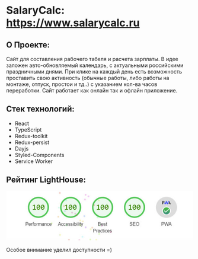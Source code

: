 # **SalaryCalc**: https://www.salarycalc.ru



## О Проекте:

Сайт для составления рабочего табеля и расчета зарплаты. В идее заложен авто-обновляемый календарь, с актуальными российскими праздничными днями. При клике на каждый день есть возможность проставить свою активность (обычные работы, либо работы на монтаже, отпуск, простои и тд..) с указанием кол-ва часов переработки. Сайт работает как онлайн так и офлайн приложение.
## Стек технологий:

- React
- TypeScript 
- Redux-toolkit
- Redux-persist
- Dayjs
- Styled-Components
- Service Worker

## Рейтинг LightHouse:

<img src="./lighthouse.jpg" alt="lighthouse rating">

Особое внимание уделил доступности =)



